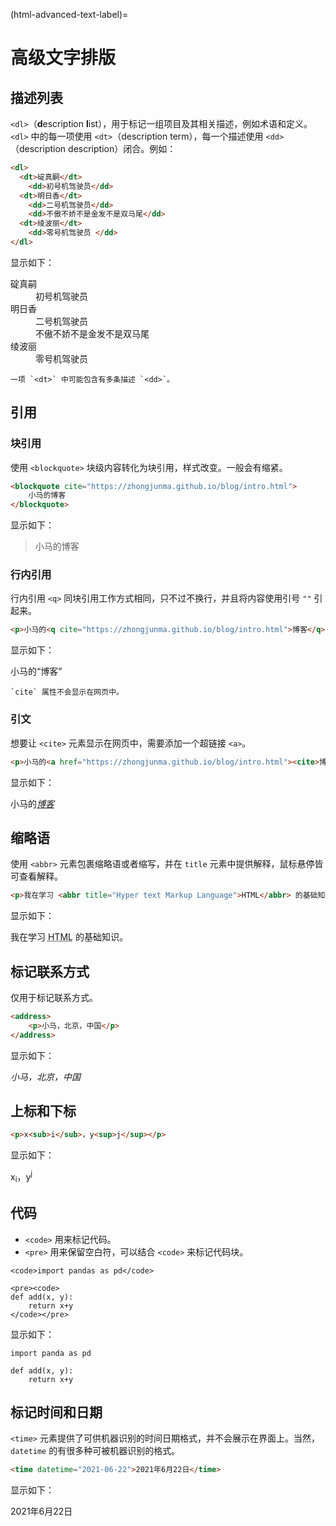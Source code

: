 (html-advanced-text-label)=
# 高级文字排版

## 描述列表

`<dl>`（**d**escription **l**ist），用于标记一组项目及其相关描述，例如术语和定义。`<dl>` 中的每一项使用 `<dt>`（description term），每一个描述使用 `<dd>`（description description）闭合。例如：

```html
<dl>
  <dt>碇真嗣</dt>
    <dd>初号机驾驶员</dd>
  <dt>明日香</dt>
    <dd>二号机驾驶员</dd>
    <dd>不傲不娇不是金发不是双马尾</dd>
  <dt>绫波丽</dt>
    <dd>零号机驾驶员 </dd>
</dl>
```

显示如下：

<dl>
  <dt>碇真嗣</dt>
    <dd>初号机驾驶员</dd>
  <dt>明日香</dt>
    <dd>二号机驾驶员</dd>
    <dd>不傲不娇不是金发不是双马尾</dd>
  <dt>绫波丽</dt>
    <dd>零号机驾驶员 </dd>
</dl>

```{note}
一项 `<dt>` 中可能包含有多条描述 `<dd>`。
```

## 引用

### 块引用

使用 `<blockquote>` 块级内容转化为块引用，样式改变。一般会有缩紧。

```html
<blockquote cite="https://zhongjunma.github.io/blog/intro.html">
    小马的博客
</blockquote>
```

显示如下：

<blockquote cite="https://zhongjunma.github.io/blog/intro.html">
    小马的博客
</blockquote>

### 行内引用

行内引用 `<q>` 同块引用工作方式相同，只不过不换行，并且将内容使用引号 `""` 引起来。

```html
<p>小马的<q cite="https://zhongjunma.github.io/blog/intro.html">博客</q></p>
```

显示如下：

<p>小马的<q cite="https://zhongjunma.github.io/blog/intro.html">博客</q></p>

```{note}
`cite` 属性不会显示在网页中。
```

### 引文

想要让 `<cite>` 元素显示在网页中，需要添加一个超链接 `<a>`。

```html
<p>小马的<a href="https://zhongjunma.github.io/blog/intro.html"><cite>博客</cite></a></p>
```

显示如下：

<p>小马的<a href="https://zhongjunma.github.io/blog/intro.html"><cite>博客</cite></a></p>

## 缩略语

使用 `<abbr>` 元素包裹缩略语或者缩写，并在 `title` 元素中提供解释，鼠标悬停皆可查看解释。

```html
<p>我在学习 <abbr title="Hyper text Markup Language">HTML</abbr> 的基础知识。</p>
```

显示如下：

<p>我在学习 <abbr title="Hyper text Markup Language">HTML</abbr> 的基础知识。</p>

## 标记联系方式

仅用于标记联系方式。

```html
<address>
    <p>小马，北京，中国</p>
</address>
```

显示如下：

<address>
    <p>小马，北京，中国</p>
</address>

## 上标和下标

```html
<p>x<sub>i</sub>，y<sup>j</sup></p>
```

显示如下：

<p>x<sub>i</sub>，y<sup>j</sup></p>

## 代码

- `<code>` 用来标记代码。
- `<pre>` 用来保留空白符，可以结合 `<code>` 来标记代码块。

```
<code>import pandas as pd</code>

<pre><code>
def add(x, y):
    return x+y
</code></pre>
```

显示如下：

<code>import panda as pd</code>

<pre>
<code>def add(x, y):
    return x+y</code>
</pre>

## 标记时间和日期

`<time>` 元素提供了可供机器识别的时间日期格式，并不会展示在界面上。当然，`datetime` 的有很多种可被机器识别的格式。

```html
<time datetime="2021-06-22">2021年6月22日</time> 
```

显示如下：

<time datetime="2021-06-22">2021年6月22日</time> 
